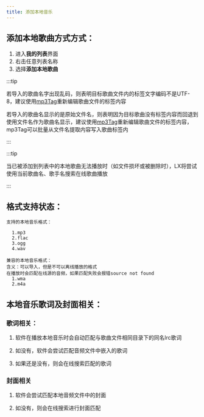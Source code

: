 ```yaml
---
title: 添加本地音乐
---
```

## 添加本地歌曲方式方式：

1. 进入**我的列表**界面
2. 右击任意列表名称
3. 选择**添加本地歌曲**

:::tip

若导入的歌曲名字出现乱码，则表明目标歌曲文件内的标签文字编码不是UTF-8，建议使用[mp3Tag](https://www.mp3tag.de/en/download.html)重新编辑歌曲文件的标签内容

若导入的歌曲名显示的是原始文件名，则表明因为目标歌曲没有标签内容而回退到使用文件名作为歌曲名显示，建议使用[mp3Tag](https://www.mp3tag.de/en/download.html)重新编辑歌曲文件的标签内容，mp3Tag可以批量从文件名提取内容写入歌曲标签内

:::

:::tip

当已被添加到列表中的本地歌曲无法播放时（如文件损坏或被删除时），LX将尝试使用当前歌曲名、歌手名搜索在线歌曲播放

:::

## 格式支持状态：
```
支持的本地音乐格式：

  1.mp3
  2.flac
  3.ogg
  4.wav

兼容的本地音乐格式：
含义：可以导入，但是不可以离线播放的格式
在播放时会匹配在线源的音频，如果匹配失败会报错source not found
  1.wma
  2.m4a

```

## 本地音乐歌词及封面相关：
### 歌词相关：
  1. 软件在播放本地音乐时会自动匹配与歌曲文件相同目录下的同名lrc歌词  

  2. 如没有，软件会尝试匹配音频文件中嵌入的歌词

  3. 如果还是没有，则会在线搜索匹配的歌词

### 封面相关

  1. 软件会尝试匹配本地音频文件中的封面

  2. 如没有，则会在线搜索进行封面匹配
